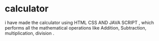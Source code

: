 # calculator
i have made the calculator using HTML CSS AND JAVA SCRIPT , which performs all the mathematical operations like Addition, Subtraction, multiplication, division .
